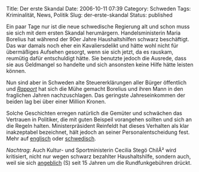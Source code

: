 Title: Der erste Skandal
Date: 2006-10-11 07:39
Category: Schweden
Tags: Kriminalität, News, Politik
Slug: der-erste-skandal
Status: published

Ein paar Tage nur ist die neue schwedische Regierung alt und schon muss
sie sich mit dem ersten Skandal herumärgern. Handelsministerin Maria
Borelius hat während der 90er Jahre Haushaltshilfen schwarz beschäftigt.
Das war damals noch eher ein Kavaliersdelikt und hätte wohl nicht für
übermäßiges Aufsehen gesorgt, wenn sie sich jetzt, da es rauskam,
reumütig dafür entschuldigt hätte. Sie benutzte jedoch die Ausrede, dass
sie aus Geldmangel so handelte und sich ansonsten keine Hilfe hätte
leisten können.

Nun sind aber in Schweden alte Steuererklärungen aller Bürger öffentlich
und [*Rapport*](http://www.fiket.de/2006/09/27/rapport/) hat sich die
Mühe gemacht Borelius und ihren Mann in den fraglichen Jahren
nachzuschlagen. Das geringste Jahreseinkommen der beiden lag bei über
einer Million Kronen.

Solche Geschichten erregen natürlich die Gemüter und schwächen das
Vertrauen in Politiker, die mit guten Beispeil vorangehen sollten und
sich an die Regeln halten. Ministerpräsident Reinfeldt hat dieses
Verhalten als klar inakzeptabel bezeichnet, hält jedoch an seiner
Personalentscheidung fest. Mehr auf
[englisch](http://www.thelocal.se/article.php?ID=5169&date=20061010)
oder
[schwedisch](http://magnus.ljungkvist.nu/blogg/2006/10/09/borelius-avslojar-pigreform-bara-for-hogavlonade/#more-637).

*Nachtrag*: Auch Kultur- und Sportministerin Cecilia Stegö ChilÃ² wird
kritisiert, nicht nur wegen schwarz bezahlter Haushaltshilfe, sondern
auch, weil sie sich
[angeblich](http://www.jinge.se/index.php/allmnt/snyltaren-cecilia-stego-chilo.htm)
(S) seit 15 Jahren um die Rundfunkgebühren drückt.

